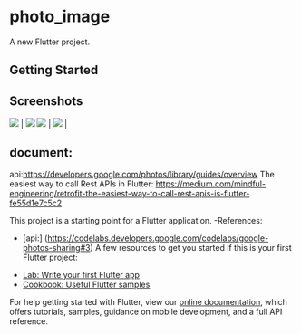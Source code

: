 # photo_image

A new Flutter project.
## Getting Started
## Screenshots
![](screen_shot/login.jpg) | ![](screen_shot/home.jpg)
![](screen_shot/list_email.jpg) | ![](screen_shot/list_image_of_album.jpg)
|[](screen_shot/detail.jpg)
## document:
api:https://developers.google.com/photos/library/guides/overview
The easiest way to call Rest APIs in Flutter: https://medium.com/mindful-engineering/retrofit-the-easiest-way-to-call-rest-apis-is-flutter-fe55d1e7c5c2

This project is a starting point for a Flutter application.
-References:
 + [api:] (https://codelabs.developers.google.com/codelabs/google-photos-sharing#3)
A few resources to get you started if this is your first Flutter project:

- [Lab: Write your first Flutter app](https://flutter.dev/docs/get-started/codelab)
- [Cookbook: Useful Flutter samples](https://flutter.dev/docs/cookbook)

For help getting started with Flutter, view our
[online documentation](https://flutter.dev/docs), which offers tutorials,
samples, guidance on mobile development, and a full API reference.
